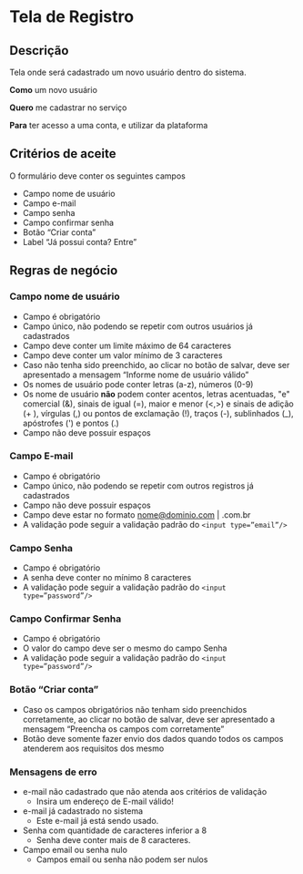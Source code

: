 # Tela de Registro

## Descrição

Tela onde será cadastrado um novo usuário dentro do sistema.

**Como** um novo usuário

**Quero** me cadastrar no serviço

**Para** ter acesso a uma conta, e utilizar da plataforma 

## Critérios de aceite

O formulário deve conter os seguintes campos

- Campo nome de usuário
- Campo e-mail
- Campo senha
- Campo confirmar senha
- Botão “Criar conta”
- Label “Já possui conta? Entre”

## Regras de negócio

### Campo nome de usuário

- Campo é obrigatório
- Campo único, não podendo se repetir com outros usuários já cadastrados
- Campo deve conter um limite máximo de 64 caracteres
- Campo deve conter um valor mínimo de 3 caracteres
- Caso não tenha sido preenchido, ao clicar no botão de salvar, deve ser apresentado a mensagem “Informe nome de usuário válido”
- Os nomes de usuário pode conter letras (a-z), números (0-9)
- Os nome de usuário **não** podem conter acentos, letras acentuadas, "e" comercial (&), sinais de igual (=), maior e menor (<,>) e sinais de adição (+ ), vírgulas (,) ou pontos de exclamação (!), traços (-), sublinhados (_), apóstrofes (') e pontos (.)
- Campo não deve possuir espaços

### Campo E-mail

- Campo é obrigatório
- Campo único, não podendo se repetir com outros registros já cadastrados
- Campo não deve possuir espaços
- Campo deve estar no formato nome@dominio.com | .com.br
- A validação pode seguir a validação padrão do `<input type=”email”/>`

### Campo Senha

- Campo é obrigatório
- A senha deve conter no mínimo 8 caracteres
- A validação pode seguir a validação padrão do `<input type=”password”/>`

### Campo Confirmar Senha

- Campo é obrigatório
- O valor do campo deve ser o mesmo do campo Senha
- A validação pode seguir a validação padrão do `<input type=”password”/>`

### Botão “Criar conta”

- Caso os campos obrigatórios não tenham sido preenchidos corretamente, ao clicar no botão de salvar, deve ser apresentado a mensagem “Preencha os campos com corretamente”
- Botão deve somente fazer envio dos dados quando todos os campos atenderem aos requisitos dos mesmo

### Mensagens de erro

- e-mail não cadastrado que não atenda aos critérios de validação
    - Insira um endereço de E-mail válido!
- e-mail já cadastrado no sistema
    - Este e-mail já está sendo usado.
- Senha com quantidade de caracteres inferior a 8
    - Senha deve conter mais de 8 caracteres.
- Campo email ou senha nulo
    - Campos email ou senha não podem ser nulos